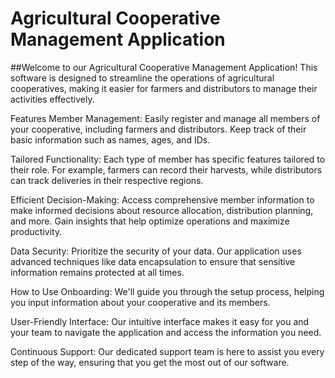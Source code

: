 # Agricultural Cooperative Management Application

##Welcome to our Agricultural Cooperative Management Application! This software is designed to streamline the operations of agricultural cooperatives, making it easier for farmers and distributors to manage their activities effectively.

Features
Member Management: Easily register and manage all members of your cooperative, including farmers and distributors. Keep track of their basic information such as names, ages, and IDs.

Tailored Functionality: Each type of member has specific features tailored to their role. For example, farmers can record their harvests, while distributors can track deliveries in their respective regions.

Efficient Decision-Making: Access comprehensive member information to make informed decisions about resource allocation, distribution planning, and more. Gain insights that help optimize operations and maximize productivity.

Data Security: Prioritize the security of your data. Our application uses advanced techniques like data encapsulation to ensure that sensitive information remains protected at all times.

How to Use
Onboarding: We'll guide you through the setup process, helping you input information about your cooperative and its members.

User-Friendly Interface: Our intuitive interface makes it easy for you and your team to navigate the application and access the information you need.

Continuous Support: Our dedicated support team is here to assist you every step of the way, ensuring that you get the most out of our software.
